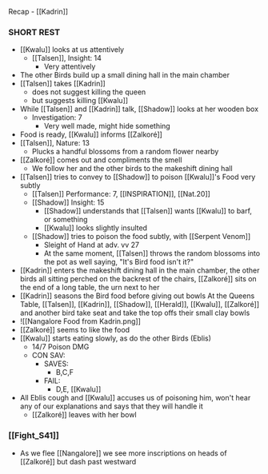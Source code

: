 Recap - [[Kadrin]]

### SHORT REST
- [[Kwalu]] looks at us attentively
	- [[Talsen]], Insight: 14
		- Very attentively
- The other Birds build up a small dining hall in the main chamber
- [[Talsen]] takes [[Kadrin]]
	- does not suggest killing the queen
	- but suggests killing [[Kwalu]]
- While [[Talsen]] and [[Kadrin]] talk, [[Shadow]] looks at her wooden box
	- Investigation: 7
		- Very well made, might hide something
- Food is ready, [[Kwalu]] informs [[Zalkoré]]
- [[Talsen]], Nature: 13
	- Plucks a handful blossoms from a random flower nearby
- [[Zalkoré]] comes out and compliments the smell
	- We follow her and the other birds to the makeshift dining hall
- [[Talsen]] tries to convey to [[Shadow]] to poison [[Kwalu]]'s Food very subtly
	- [[Talsen]] Performance: 7, [[INSPIRATION]],  [[Nat.20]]
	- [[Shadow]] Insight: 15
		- [[Shadow]] understands that [[Talsen]] wants [[Kwalu]] to barf, or something
		- [[Kwalu]] looks slightly insulted
	- [[Shadow]] tries to poison the food subtly, with [[Serpent Venom]]
		- Sleight of Hand at adv. vv 27
		- At the same moment, [[Talsen]] throws the random blossoms into the pot as well saying, "It's Bird food isn't it?"
- [[Kadrin]] enters the makeshift dining hall in the main chamber, the other birds all sitting perched on the backrest of the chairs, [[Zalkoré]] sits on the end of a long table, the urn next to her
- [[Kadrin]] seasons the Bird food before giving out bowls
At the Queens Table, [[Talsen]], [[Kadrin]], [[Shadow]], [[Herald]], [[Kwalu]], [[Zalkoré]] and another bird take seat and take the top offs their small clay bowls
- ![[Nangalore Food from Kadrin.png]]
- [[Zalkoré]] seems to like the food
- [[Kwalu]] starts eating slowly, as do the other Birds (Eblis)
	- 14/7 Poison DMG
	- CON SAV: 
		- SAVES:
			- B,C,F
		- FAIL:
			- D,E, [[Kwalu]]
- All Eblis cough and [[Kwalu]] accuses us of poisoning him, won't hear any of our explanations and says that they will handle it
	- [[Zalkoré]] leaves with her bowl
### [[Fight_S41]]

- As we flee [[Nangalore]] we see more inscriptions on heads of [[Zalkoré]] but dash past westward
